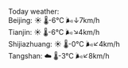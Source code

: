 Today weather:  
Beijing: ☀️   🌡️-6°C 🌬️↓7km/h  
Tianjin: ☀️   🌡️-6°C 🌬️↘4km/h  
Shijiazhuang: ☀️   🌡️-0°C 🌬️↙4km/h  
Tangshan: ☁️   🌡️-3°C 🌬️↙8km/h  
